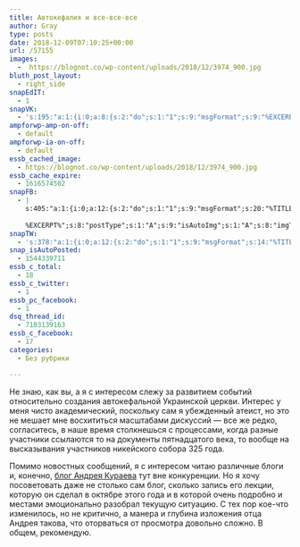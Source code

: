 ```yaml
---
title: Автокефалия и все-все-все
author: Gray
type: posts
date: 2018-12-09T07:10:25+00:00
url: /57155
images:
  -  https://blognot.co/wp-content/uploads/2018/12/3974_900.jpg
bluth_post_layout:
  - right_side
snapEdIT:
  - 1
snapVK:
  - 's:195:"a:1:{i:0;a:8:{s:2:"do";s:1:"1";s:9:"msgFormat";s:9:"%EXCERPT%";s:8:"postType";s:1:"I";s:9:"isAutoImg";s:1:"A";s:8:"imgToUse";s:0:"";s:9:"isAutoURL";s:1:"A";s:8:"urlToUse";s:0:"";s:4:"doVK";i:0;}}";'
ampforwp-amp-on-off:
  - default
ampforwp-ia-on-off:
  - default
essb_cached_image:
  - https://blognot.co/wp-content/uploads/2018/12/3974_900.jpg
essb_cache_expire:
  - 1616574502
snapFB:
  - |
    s:405:"a:1:{i:0;a:12:{s:2:"do";s:1:"1";s:9:"msgFormat";s:20:"%TITLE%
    
    %EXCERPT%";s:8:"postType";s:1:"A";s:9:"isAutoImg";s:1:"A";s:8:"imgToUse";s:0:"";s:9:"isAutoURL";s:1:"A";s:8:"urlToUse";s:0:"";s:4:"doFB";i:0;s:8:"isPosted";s:1:"1";s:4:"pgID";s:32:"133222213376133_2221149854583348";s:7:"postURL";s:62:"http://www.facebook.com/133222213376133/posts/2221149854583348";s:5:"pDate";s:19:"2018-12-09 07:15:09";}}";
snapTW:
  - 's:378:"a:1:{i:0;a:12:{s:2:"do";s:1:"1";s:9:"msgFormat";s:14:"%TITLE%  %URL%";s:8:"attchImg";s:1:"1";s:9:"isAutoImg";s:1:"A";s:8:"imgToUse";s:0:"";s:9:"isAutoURL";s:1:"A";s:8:"urlToUse";s:0:"";s:4:"doTW";i:0;s:8:"isPosted";s:1:"1";s:4:"pgID";s:19:"1071664537470992385";s:7:"postURL";s:54:"https://twitter.com/gray_ru/status/1071664537470992385";s:5:"pDate";s:19:"2018-12-09 07:15:11";}}";'
snap_isAutoPosted:
  - 1544339711
essb_c_total:
  - 18
essb_c_twitter:
  - 1
essb_pc_facebook:
  - 1
dsq_thread_id:
  - 7103139163
essb_c_facebook:
  - 17
categories:
  - Без рубрики

---
```








Не знаю, как вы, а я с интересом слежу за развитием событий относительно создания автокефальной Украинской церкви. Интерес у меня чисто академический, поскольку сам я убежденный атеист, но это не мешает мне восхититься масштабами дискуссий — все же редко, согласитесь, в наше время столкнешься с процессами, когда разные участники ссылаются то на документы пятнадцатого века, то вообще на высказывания участников никейского собора 325 года.

Помимо новостных сообщений, я с интересом читаю различные блоги и, конечно, [блог Андрея Кураева][1] тут вне конкуренции. Но я хочу посоветовать даже не столько сам блог, сколько запись его лекции, которую он сделал в октябре этого года и в которой очень подробно и местами эмоционально разобрал текущую ситуацию. С тех пор кое-что изменилось, но не критично, а манера и глубина изложения отца Андрея такова, что оторваться от просмотра довольно сложно. В общем, рекомендую.<figure class="wp-block-embed-youtube aligncenter wp-block-embed is-type-video is-provider-youtube wp-embed-aspect-16-9 wp-has-aspect-ratio">

<div class="wp-block-embed__wrapper">
  <span class="embed-youtube" style="text-align:center; display: block;"></span>
</figure>

 [1]: https://diak-kuraev.livejournal.com/